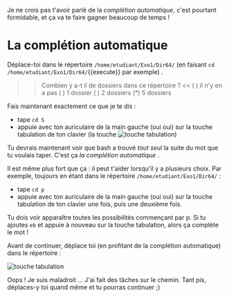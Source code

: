 Je ne crois pas t'avoir parlé de la *complétion automatique*, c'est pourtant formidable, et ça va te faire gagner beaucoup de temps !

# La complétion automatique

Déplace-toi dans le répertoire `/home/etudiant/Exo1/Dir64/` (en faisant `cd /home/etudiant/Exo1/Dir64/`{{execute}} par exemple) .

>> Combien y a-t il de dossiers dans ce répertoire ? <<
( ) il n'y en a pas
( ) 1 dossier
( ) 2 dossiers
(*) 5 dossiers

Fais maintenant exactement ce que je te dis :

* tape `cd S`
* appuie avec ton auriculaire de la main gauche (oui oui) sur la touche tabulation de ton clavier (la touche  ![touche tabulation](./assets/tab.png))

Tu devrais maintenant voir que bash a trouvé *tout seul* la suite du mot que tu voulais taper. C'est ça *la complétion automatique* .

Il est même plus fort que ça : il peut t'aider lorsqu'il y a plusieurs choix. Par exemple, toujours en étant dans le répertoire `/home/etudiant/Exo1/Dir64/` :

* tape `cd p`
* appuie avec ton auriculaire de la main gauche (oui oui) sur la touche tabulation de ton clavier une fois, puis une deuxième fois.

Tu dois voir apparaître toutes les possibilités commençant par p.
Si tu ajoutes `eb` et appuie à nouveau sur la touche tabulation, alors ça complète le mot !

Avant de continuer, déplace toi (en profitant de la complétion automatique) dans le répertoire  :

![touche tabulation](./assets/cheminTache.png)

Oops ! Je suis maladroit ... J'ai fait des tâches sur le chemin. Tant pis, déplaces-y toi quand même et tu pourras continuer ;)
